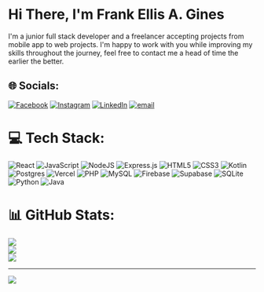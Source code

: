 # Hi There, I'm Frank Ellis A. Gines

I'm a junior full stack developer and a freelancer accepting projects from mobile app to web projects. I'm happy to work with you while improving my skills throughout the journey, feel free to contact me a head of time the earlier the better.<br>

## 🌐 Socials:
[![Facebook](https://img.shields.io/badge/Facebook-%231877F2.svg?logo=Facebook&logoColor=white)](https://facebook.com/frnkgns) [![Instagram](https://img.shields.io/badge/Instagram-%23E4405F.svg?logo=Instagram&logoColor=white)](https://instagram.com/ginesfrank) [![LinkedIn](https://img.shields.io/badge/LinkedIn-%230077B5.svg?logo=linkedin&logoColor=white)](https://linkedin.com/in/gines-frank-ellis-26401a26a) [![email](https://img.shields.io/badge/Email-D14836?logo=gmail&logoColor=white)](mailto:frnk.dvlpr@gmail.com) 

# 💻 Tech Stack:
![React](https://img.shields.io/badge/react-%2320232a.svg?style=for-the-badge&logo=react&logoColor=%2361DAFB) ![JavaScript](https://img.shields.io/badge/javascript-%23323330.svg?style=for-the-badge&logo=javascript&logoColor=%23F7DF1E) ![NodeJS](https://img.shields.io/badge/node.js-6DA55F?style=for-the-badge&logo=node.js&logoColor=white) ![Express.js](https://img.shields.io/badge/express.js-%23404d59.svg?style=for-the-badge&logo=express&logoColor=%2361DAFB) ![HTML5](https://img.shields.io/badge/html5-%23E34F26.svg?style=for-the-badge&logo=html5&logoColor=white) ![CSS3](https://img.shields.io/badge/css3-%231572B6.svg?style=for-the-badge&logo=css3&logoColor=white) ![Kotlin](https://img.shields.io/badge/kotlin-%237F52FF.svg?style=for-the-badge&logo=kotlin&logoColor=white) ![Postgres](https://img.shields.io/badge/postgres-%23316192.svg?style=for-the-badge&logo=postgresql&logoColor=white) ![Vercel](https://img.shields.io/badge/vercel-%23000000.svg?style=for-the-badge&logo=vercel&logoColor=white) ![PHP](https://img.shields.io/badge/php-%23777BB4.svg?style=for-the-badge&logo=php&logoColor=white) ![MySQL](https://img.shields.io/badge/mysql-4479A1.svg?style=for-the-badge&logo=mysql&logoColor=white) ![Firebase](https://img.shields.io/badge/firebase-a08021?style=for-the-badge&logo=firebase&logoColor=ffcd34) ![Supabase](https://img.shields.io/badge/Supabase-3ECF8E?style=for-the-badge&logo=supabase&logoColor=white) ![SQLite](https://img.shields.io/badge/sqlite-%2307405e.svg?style=for-the-badge&logo=sqlite&logoColor=white) ![Python](https://img.shields.io/badge/python-3670A0?style=for-the-badge&logo=python&logoColor=ffdd54) ![Java](https://img.shields.io/badge/java-%23ED8B00.svg?style=for-the-badge&logo=openjdk&logoColor=white)

# 📊 GitHub Stats:
![](https://github-readme-stats.vercel.app/api?username=frnkgns&theme=dark&hide_border=false&include_all_commits=false&count_private=true)<br/>
![](https://nirzak-streak-stats.vercel.app/?user=frnkgns&theme=dark&hide_border=false)<br/>
![](https://github-readme-stats.vercel.app/api/top-langs/?username=frnkgns&theme=dark&hide_border=false&include_all_commits=false&count_private=true&layout=compact)

---
[![](https://visitcount.itsvg.in/api?id=frnkgns&icon=0&color=0)](https://visitcount.itsvg.in)

<!-- Proudly created with GPRM ( https://gprm.itsvg.in ) -->
